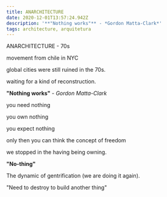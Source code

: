 ```yaml
---
title: ANARCHITECTURE
date: 2020-12-01T13:57:24.942Z
description: '**"Nothing works"** - *Gordon Matta-Clark*'
tags: architecture, arquitetura
---
```

ANARCHITECTURE - 70s 

movement from chile in NYC

global cities were still ruined in the 70s.

waiting for a kind of reconstruction.

**"Nothing works"** - *Gordon Matta-Clark*

you need nothing

you own nothing

you expect nothing

only then you can think the concept of freedom

we stopped in the having being owning.

**"No-thing"**

The dynamic of gentrification (we are doing it again).

"Need to destroy to build another thing"